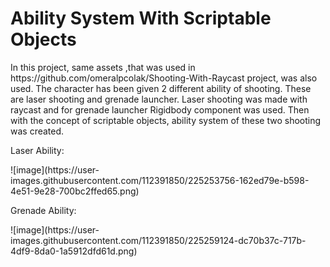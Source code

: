 # Ability System With Scriptable Objects
<p>In this project, same assets ,that was used in https://github.com/omeralpcolak/Shooting-With-Raycast project, was also used. The character has been given 2 different ability of shooting. These are laser shooting and grenade launcher. Laser shooting was made with raycast and for grenade launcher Rigidbody component was used. Then with the concept of scriptable objects, ability system of these two shooting was created.
<p>Laser Ability: </p>
![image](https://user-images.githubusercontent.com/112391850/225253756-162ed79e-b598-4e51-9e28-700bc2ffed65.png)

<p>Grenade Ability: </p>
![image](https://user-images.githubusercontent.com/112391850/225259124-dc70b37c-717b-4df9-8da0-1a5912dfd61d.png)
